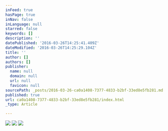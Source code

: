 ```yaml
---
inFeed: true
hasPage: true
inNav: false
inLanguage: null
starred: false
keywords: []
description: ''
datePublished: '2016-03-26T14:25:41.409Z'
dateModified: '2016-03-26T14:25:29.104Z'
title: ''
author: []
authors: []
publisher:
  name: null
  domain: null
  url: null
  favicon: null
sourcePath: _posts/2016-03-26-ca0a1408-7377-4833-b2bf-33ed8e5fb281.md
published: true
url: ca0a1408-7377-4833-b2bf-33ed8e5fb281/index.html
_type: Article

---
```

![](https://the-grid-user-content.s3-us-west-2.amazonaws.com/844aae50-04c0-4758-a14b-cf932b04f2c5.jpg)
![](https://the-grid-user-content.s3-us-west-2.amazonaws.com/0f82933e-eb6a-4347-a377-3aeceae736e1.jpg)
![](https://the-grid-user-content.s3-us-west-2.amazonaws.com/ddd844f7-0655-4751-ad7d-f54f388f83db.jpg)